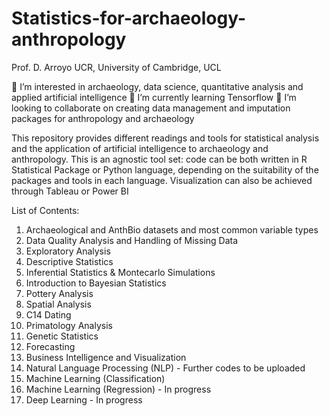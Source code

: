 # Statistics-for-archaeology-anthropology

Prof. D. Arroyo
UCR, University of Cambridge, UCL

👀 I’m interested in archaeology, data science, quantitative analysis and applied artificial intelligence
🌱 I’m currently learning Tensorflow
💞️ I’m looking to collaborate on creating data management and imputation packages for anthropology and archaeology

This repository provides different readings and tools for statistical analysis and the application of artificial intelligence to archaeology and anthropology. 
This is an agnostic tool set: code can be both written in R Statistical Package or Python language, depending on the suitability of the packages and tools in each language. Visualization can also be achieved through Tableau or Power BI

List of Contents:
1. Archaeological and AnthBio datasets and most common variable types
2. Data Quality Analysis and Handling of Missing Data
3. Exploratory Analysis
4. Descriptive Statistics
5. Inferential Statistics & Montecarlo Simulations
6. Introduction to Bayesian Statistics
7. Pottery Analysis
8. Spatial Analysis
9. C14 Dating
10. Primatology Analysis
12. Genetic Statistics
13. Forecasting
14. Business Intelligence and Visualization
15. Natural Language Processing (NLP) - Further codes to be uploaded
16. Machine Learning (Classification)
17. Machine Learning (Regression) - In progress
18. Deep Learning - In progress

